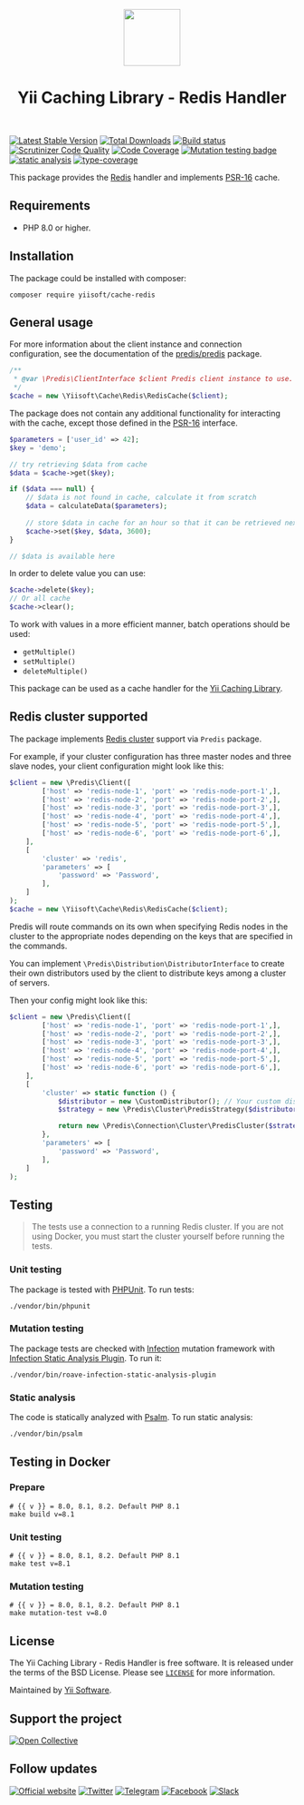 <p align="center">
    <a href="https://github.com/yiisoft" target="_blank">
        <img src="https://yiisoft.github.io/docs/images/yii_logo.svg" height="100px">
    </a>
    <h1 align="center">Yii Caching Library - Redis Handler</h1>
    <br>
</p>

[![Latest Stable Version](https://poser.pugx.org/yiisoft/cache-redis/v/stable.png)](https://packagist.org/packages/yiisoft/cache-redis)
[![Total Downloads](https://poser.pugx.org/yiisoft/cache-redis/downloads.png)](https://packagist.org/packages/yiisoft/cache-redis)
[![Build status](https://github.com/yiisoft/cache-redis/workflows/build/badge.svg)](https://github.com/yiisoft/cache-redis/actions?query=workflow%3Abuild)
[![Scrutinizer Code Quality](https://scrutinizer-ci.com/g/yiisoft/cache-redis/badges/quality-score.png?b=master)](https://scrutinizer-ci.com/g/yiisoft/cache-redis/?branch=master)
[![Code Coverage](https://scrutinizer-ci.com/g/yiisoft/cache-redis/badges/coverage.png?b=master)](https://scrutinizer-ci.com/g/yiisoft/cache-redis/?branch=master)
[![Mutation testing badge](https://img.shields.io/endpoint?style=flat&url=https%3A%2F%2Fbadge-api.stryker-mutator.io%2Fgithub.com%2Fyiisoft%2Fcache-redis%2Fmaster)](https://dashboard.stryker-mutator.io/reports/github.com/yiisoft/cache-redis/master)
[![static analysis](https://github.com/yiisoft/cache-redis/workflows/static%20analysis/badge.svg)](https://github.com/yiisoft/cache-redis/actions?query=workflow%3A%22static+analysis%22)
[![type-coverage](https://shepherd.dev/github/yiisoft/cache-redis/coverage.svg)](https://shepherd.dev/github/yiisoft/cache-redis)

This package provides the [Redis](https://redis.io/) handler and
implements [PSR-16](https://www.php-fig.org/psr/psr-16/) cache.

## Requirements

- PHP 8.0 or higher.

## Installation

The package could be installed with composer:

```shell
composer require yiisoft/cache-redis
```

## General usage

For more information about the client instance and connection configuration,
see the documentation of the [predis/predis](https://github.com/predis/predis) package.

```php
/**
 * @var \Predis\ClientInterface $client Predis client instance to use.
 */
$cache = new \Yiisoft\Cache\Redis\RedisCache($client);
```

The package does not contain any additional functionality for interacting with the cache,
except those defined in the [PSR-16](https://www.php-fig.org/psr/psr-16/) interface.

```php
$parameters = ['user_id' => 42];
$key = 'demo';

// try retrieving $data from cache
$data = $cache->get($key);

if ($data === null) {
    // $data is not found in cache, calculate it from scratch
    $data = calculateData($parameters);
    
    // store $data in cache for an hour so that it can be retrieved next time
    $cache->set($key, $data, 3600);
}

// $data is available here
```

In order to delete value you can use:

```php
$cache->delete($key);
// Or all cache
$cache->clear();
```

To work with values in a more efficient manner, batch operations should be used:

- `getMultiple()`
- `setMultiple()`
- `deleteMultiple()`

This package can be used as a cache handler for the [Yii Caching Library](https://github.com/yiisoft/cache).

## Redis cluster supported

The package implements [Redis cluster](https://redis.io/docs/management/scaling/) support via `Predis` package.

For example, if your cluster configuration has three master nodes and three slave nodes, your client configuration might look like this:

```php
$client = new \Predis\Client([
        ['host' => 'redis-node-1', 'port' => 'redis-node-port-1',],
        ['host' => 'redis-node-2', 'port' => 'redis-node-port-2',],
        ['host' => 'redis-node-3', 'port' => 'redis-node-port-3',],
        ['host' => 'redis-node-4', 'port' => 'redis-node-port-4',],
        ['host' => 'redis-node-5', 'port' => 'redis-node-port-5',],
        ['host' => 'redis-node-6', 'port' => 'redis-node-port-6',],
    ],
    [
        'cluster' => 'redis',
        'parameters' => [
            'password' => 'Password',
        ],
    ]
);
$cache = new \Yiisoft\Cache\Redis\RedisCache($client);
```

Predis will route commands on its own when specifying Redis nodes in the cluster to the appropriate nodes depending on the keys that are specified in the commands.

You can implement `\Predis\Distribution\DistributorInterface` to create their own distributors used by the client to distribute keys among a cluster of servers.

Then your config might look like this:

```php
$client = new \Predis\Client([
        ['host' => 'redis-node-1', 'port' => 'redis-node-port-1',],
        ['host' => 'redis-node-2', 'port' => 'redis-node-port-2',],
        ['host' => 'redis-node-3', 'port' => 'redis-node-port-3',],
        ['host' => 'redis-node-4', 'port' => 'redis-node-port-4',],
        ['host' => 'redis-node-5', 'port' => 'redis-node-port-5',],
        ['host' => 'redis-node-6', 'port' => 'redis-node-port-6',],
    ],
    [
        'cluster' => static function () {
            $distributor = new \CustomDistributor(); // Your custom distributor
            $strategy = new \Predis\Cluster\PredisStrategy($distributor);

            return new \Predis\Connection\Cluster\PredisCluster($strategy);
        },
        'parameters' => [
            'password' => 'Password',
        ],
    ]
);
```

## Testing

> The tests use a connection to a running Redis cluster. If you are not using Docker, you must start the cluster yourself before running the tests.

### Unit testing

The package is tested with [PHPUnit](https://phpunit.de/). To run tests:

```shell
./vendor/bin/phpunit
```

### Mutation testing

The package tests are checked with [Infection](https://infection.github.io/) mutation framework with
[Infection Static Analysis Plugin](https://github.com/Roave/infection-static-analysis-plugin). To run it:

```shell
./vendor/bin/roave-infection-static-analysis-plugin
```

### Static analysis

The code is statically analyzed with [Psalm](https://psalm.dev/). To run static analysis:

```shell
./vendor/bin/psalm
```

## Testing in Docker

### Prepare

```shell
# {{ v }} = 8.0, 8.1, 8.2. Default PHP 8.1
make build v=8.1
```

### Unit testing

```shell
# {{ v }} = 8.0, 8.1, 8.2. Default PHP 8.1
make test v=8.1
```

### Mutation testing

```shell
# {{ v }} = 8.0, 8.1, 8.2. Default PHP 8.1
make mutation-test v=8.0
```

## License

The Yii Caching Library - Redis Handler is free software. It is released under the terms of the BSD License.
Please see [`LICENSE`](./LICENSE.md) for more information.

Maintained by [Yii Software](https://www.yiiframework.com/).

## Support the project

[![Open Collective](https://img.shields.io/badge/Open%20Collective-sponsor-7eadf1?logo=open%20collective&logoColor=7eadf1&labelColor=555555)](https://opencollective.com/yiisoft)

## Follow updates

[![Official website](https://img.shields.io/badge/Powered_by-Yii_Framework-green.svg?style=flat)](https://www.yiiframework.com/)
[![Twitter](https://img.shields.io/badge/twitter-follow-1DA1F2?logo=twitter&logoColor=1DA1F2&labelColor=555555?style=flat)](https://twitter.com/yiiframework)
[![Telegram](https://img.shields.io/badge/telegram-join-1DA1F2?style=flat&logo=telegram)](https://t.me/yii3en)
[![Facebook](https://img.shields.io/badge/facebook-join-1DA1F2?style=flat&logo=facebook&logoColor=ffffff)](https://www.facebook.com/groups/yiitalk)
[![Slack](https://img.shields.io/badge/slack-join-1DA1F2?style=flat&logo=slack)](https://yiiframework.com/go/slack)
